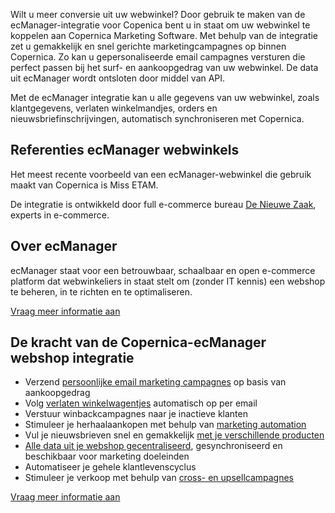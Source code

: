 Wilt u meer conversie uit uw webwinkel? Door gebruik te maken van de
ecManager-integratie voor Copenica bent u in staat om uw webwinkel te
koppelen aan Copernica Marketing Software. Met behulp van de integratie
zet u gemakkelijk en snel gerichte marketingcampagnes op binnen
Copernica. Zo kan u gepersonaliseerde email campagnes versturen die
perfect passen bij het surf- en aankoopgedrag van uw webwinkel. De data
uit ecManager wordt ontsloten door middel van API.

Met de ecManager integratie kan u alle gegevens van uw webwinkel, zoals
klantgegevens, verlaten winkelmandjes, orders en
nieuwsbriefinschrijvingen, automatisch synchroniseren met Copernica.

Referenties ecManager webwinkels
--------------------------------

Het meest recente voorbeeld van een ecManager-webwinkel die gebruik
maakt van Copernica is Miss ETAM.

De integratie is ontwikkeld door full e-commerce bureau [De Nieuwe
Zaak](https://www.denieuwezaak.nl/ "De Nieuwe Zaak"), experts in
e-commerce.

Over ecManager
--------------

ecManager staat voor een betrouwbaar, schaalbaar en open e-commerce
platform dat webwinkeliers in staat stelt om (zonder IT kennis) een
webshop te beheren, in te richten en te optimaliseren.

[Vraag meer informatie
aan](mailto:info@ecmanager.nl?SUBJECT=ecManager-integratie%20met%20Copernica "Download integration")

De kracht van de Copernica-ecManager webshop integratie
-------------------------------------------------------

-   Verzend [persoonlijke email marketing
    campagnes](./maak-zelf-slimme-e-mailings.md "Maak en personaliseer zelf e-mailings")
    op basis van aankoopgedrag
-   Volg [verlaten
    winkelwagentjes](./automatiseer-je-campagnes.md "Automatiseer je campagnes")
    automatisch op per email
-   Verstuur winbackcampagnes naar je inactieve klanten
-   Stimuleer je herhaalaankopen met behulp van [marketing
    automation](./automatiseer-je-campagnes.md "automatiseer")
-   Vul je nieuwsbrieven snel en gemakkelijk [met je verschillende
    producten](./magentowebshops-middels-skus-je-nieuwsbrieven-snel-en-makkelijk-versturen.md)
-   [Alle data uit je webshop
    gecentraliseerd](./maak-je-eigen-database.md),
    gesynchroniseerd en beschikbaar voor marketing doeleinden
-   Automatiseer je gehele klantlevenscyclus
-   Stimuleer je verkoop met behulp van [cross- en
    upsellcampagnes](./kleertjes-com-over-het-effect-van-cross-selling-en-up-selling.md)

[Vraag meer informatie
aan](mailto:info@ecmanager.nl?SUBJECT=ecManager-integratie%20met%20Copernica "Download integration")

